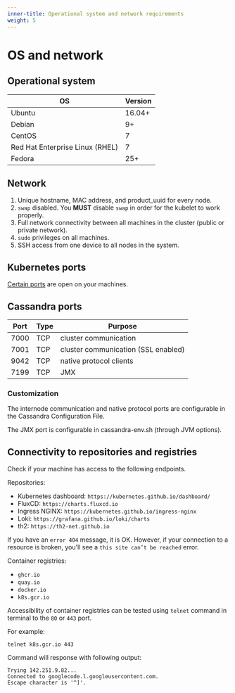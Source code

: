 ```yaml
---
inner-title: Operational system and network requirements
weight: 5
---
```


# OS and network

<!-- ## Kubernetes minimum requirements
Machines that meet Kubernetes minimum requirements for the workers
https://kubernetes.io/docs/setup/production-environment/tools/kubeadm/install-kubeadm/#before-you-begin -->

## Operational system

|OS|Version|
|---|---|
|Ubuntu|16.04+|
|Debian|9+|
|CentOS|7|
|Red Hat Enterprise Linux (RHEL)|7|
|Fedora|25+|

## Network

1. Unique hostname, MAC address, and product_uuid for every node.
2. `swap` disabled. You **MUST** disable `swap` in order for the kubelet to work properly.
3. Full network connectivity between all machines in the cluster (public or private network).
4. `sudo` privileges on all machines.
5. SSH access from one device to all nodes in the system.

## Kubernetes ports

[Certain ports](https://kubernetes.io/docs/setup/production-environment/tools/kubeadm/install-kubeadm/#check-required-ports) are open on your machines.

## Cassandra ports

|Port|Type|Purpose|
|---|---|---|
|7000|TCP|cluster communication|
|7001|TCP|cluster communication (SSL enabled)|
|9042|TCP|native protocol clients|
|7199|TCP|JMX|

### Customization

The internode communication and native protocol
ports are configurable in the Cassandra Configuration File.

The JMX
port is configurable in cassandra-env.sh (through JVM options).


## Connectivity to repositories and registries

Check if your machine has access to the following endpoints.

Repositories:

- Kubernetes dashboard: `https://kubernetes.github.io/dashboard/`
- FluxCD: `https://charts.fluxcd.io`
- Ingress NGINX: `https://kubernetes.github.io/ingress-nginx`
- Loki: `https://grafana.github.io/loki/charts`
- th2: `https://th2-net.github.io`

<notice note>

If you have an `error 404` message, it is OK. However, if your connection
to a resource is broken, you'll see a `this site can’t be reached` error.

</notice>

Container registries:
- `ghcr.io`
- `quay.io`
- `docker.io`
- `k8s.gcr.io`

<!--Instructions about how to check accessibility needed--> 

<notice note>

Accessibility of container registries can be tested using `telnet` command in terminal to the `80` or `443` port. 

For example:

```shell
telnet k8s.gcr.io 443
```

Command will response with following output:

```shell
Trying 142.251.9.82...
Connected to googlecode.l.googleusercontent.com.
Escape character is '^]'.
```

</notice>
